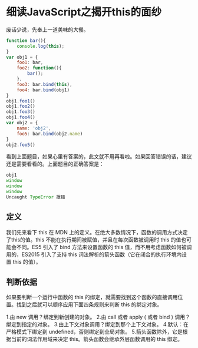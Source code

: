 # 细读JavaScript之揭开this的面纱

废话少说，先奉上一道美味的大餐。

```js
function bar(){
    console.log(this);
}
var obj1 = {
    foo1: bar,
    foo2: function(){
        bar();
    },
    foo3: bar.bind(this),
    foo4: bar.bind(obj1)
}
obj1.foo1()
obj1.foo2()
obj1.foo3()
obj1.foo4()
var obj2 = {
    name: 'obj2',
    foo5: bar.bind(obj2.name)
}
obj2.foo5()
```

看到上面题目，如果心里有答案的，此文就不用再看啦。如果回答错误的话，建议还是需要看看的。上面题目的正确答案是：

```js
obj1
window
window
window
Uncaught TypeError 报错
```

## 定义

我们先来看下 this 在 MDN 上的定义。在绝大多数情况下，函数的调用方式决定了this的值。this 不能在执行期间被赋值，并且在每次函数被调用时 this 的值也可能会不同。ES5 引入了 bind 方法来设置函数的 this 值，而不用考虑函数如何被调用的，ES2015 引入了支持 this 词法解析的箭头函数（它在闭合的执行环境内设置 this 的值）。

## 判断依据

如果要判断一个运行中函数的 this 的绑定，就需要找到这个函数的直接调用位置。找到之后就可以顺序应用下面四条规则来判断 this 的绑定对象。

1.由 new 调用？绑定到新创建的对象。
2.由 call 或者 apply ( 或者 bind ) 调用？绑定到指定的对象。
3.由上下文对象调用？绑定到那个上下文对象。
4.默认：在严格模式下绑定到 undefined，否则绑定到全局对象。
5.箭头函数除外，它是根据当前的词法作用域来决定 this。箭头函数会继承外层函数调用的 this 绑定。

